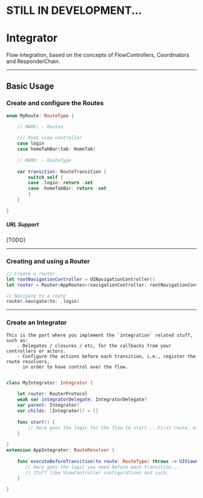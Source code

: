 

# STILL IN DEVELOPMENT...



# Integrator
Flow integration, based on the concepts of FlowControllers, Coordinators and ResponderChain.

---

## Basic Usage

### Create and configure the Routes

```swift
enum MyRoute: RouteType {

    // MARK: - Routes
    
    /// Root view controller
    case login
    case homeTabBar(tab: HomeTab)
    
    // MARK: - RouteType
    
    var transition: RouteTransition {
        switch self {
        case .login: return .set
        case .homeTabBar: return .set
        }
    }
    
}
```

##### URL Support
[TODO]

---
### Creating and using a Router
```swift
// Create a router
let rootNavigationController = UINavigationController()
let router = Router<AppRoutes>(navigationController: rootNavigationController)

// Navigate to a route
router.navigate(to: .login)
```

---
### Create an Integrator

```
This is the part where you implement the `integration` related stuff, such as:
    - Delegates / closures / etc, for the callbacks from your controllers or actors.
    - Configure the actions before each transition, i.e., register the route resolvers, 
      in order to have control over the flow.                                            
```

```swift

class MyIntegrator: Integrator {
   
    let router: RouterProtocol
    weak var integratorDelegate: IntegratorDelegate?
    var parent: Integrator?
    var childs: [Integrator]? = []
    
    func start() {
    	// Here goes the logic for the flow to start... First route, etc   
    }
    
}
extension AppIntegrator: RouteResolver {
    
    func executeBeforeTransition(to route: RouteType) throws -> UIViewController {
       // Here goes the logic you need before each transition... 
       // Stuff like ViewController configurations and such.
    }
    
}
```


























